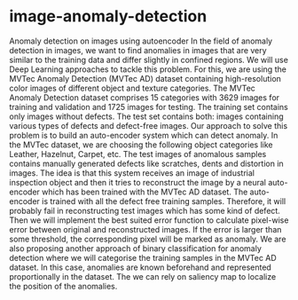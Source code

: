 # image-anomaly-detection
Anomaly detection on images using autoencoder
In the field of anomaly detection in images, we want to find anomalies in images that are very similar to the training data and differ slightly in confined regions. We will use Deep Learning approaches to tackle this problem. For this, we are using the MVTec Anomaly Detection (MVTec AD) dataset containing high-resolution color images of different object and texture categories. The MVTec Anomaly Detection dataset comprises 15 categories with 3629 images for training and validation and 1725 images for testing. The training set contains only images without defects. The test set contains both: images containing various types of defects and defect-free images. 
Our approach to solve this problem is to build an auto-encoder system which can detect anomaly. In the MVTec dataset, we are choosing the following object categories like Leather, Hazelnut, Carpet, etc. The test images of anomalous samples contains manually generated defects like scratches, dents and distortion in images. The idea is that this system receives an image of industrial inspection object and then it tries to reconstruct the image by a neural auto-encoder which has been trained with the MVTec AD dataset. The auto-encoder is trained with all the defect free training samples. Therefore, it will probably fail in reconstructing test images which has some kind of defect. Then we will implement the best suited error function to calculate pixel-wise error between original and reconstructed images. If the error is larger than some threshold, the corresponding pixel will be marked as anomaly. We are also proposing another approach of binary classification for anomaly detection where we will categorise the training samples in the MVTec AD dataset. In this case, anomalies are known beforehand and represented proportionally in the dataset. The we can rely on saliency map to localize the position of the anomalies.


